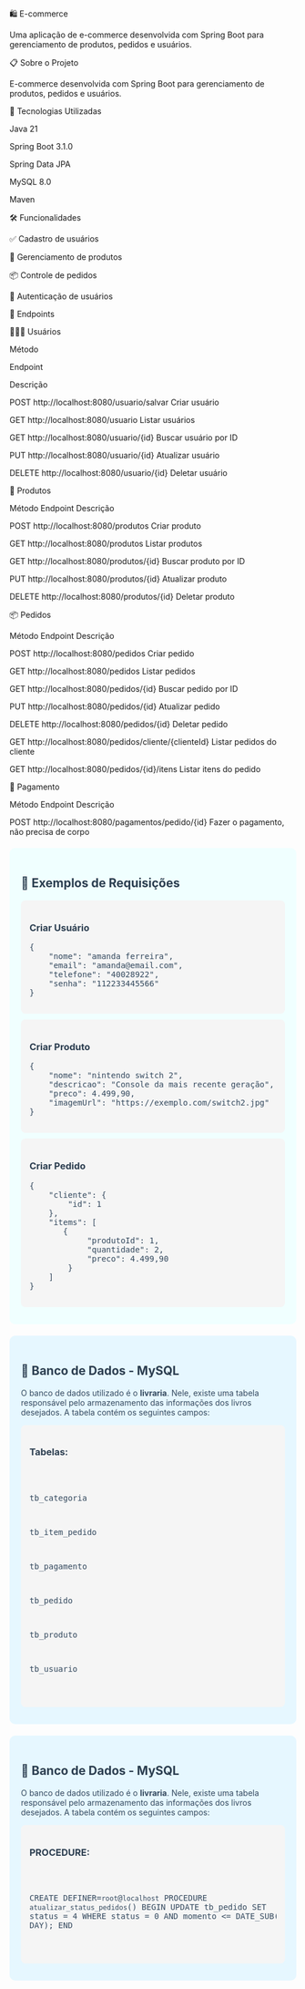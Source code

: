 🛍️ E-commerce

Uma aplicação de e-commerce desenvolvida com Spring Boot para gerenciamento de produtos, pedidos e usuários.

📋 Sobre o Projeto

E-commerce desenvolvida com Spring Boot para gerenciamento de produtos, pedidos e usuários.

🚀 Tecnologias Utilizadas


Java 21

Spring Boot 3.1.0

Spring Data JPA

MySQL 8.0

Maven


🛠️ Funcionalidades

✅ Cadastro de usuários

🛒 Gerenciamento de produtos

📦 Controle de pedidos

🔐 Autenticação de usuários


📝 Endpoints


👨‍👦‍👦 Usuários



Método

Endpoint

Descrição



POST
http://localhost:8080/usuario/salvar
Criar usuário


GET
http://localhost:8080/usuario
Listar usuários


GET
http://localhost:8080/usuario/{id}
Buscar usuário por ID


PUT
http://localhost:8080/usuario/{id}
Atualizar usuário


DELETE
http://localhost:8080/usuario/{id}
Deletar usuário


🛒 Produtos



Método
Endpoint
Descrição



POST
http://localhost:8080/produtos
Criar produto


GET
http://localhost:8080/produtos
Listar produtos


GET
http://localhost:8080/produtos/{id}
Buscar produto por ID


PUT
http://localhost:8080/produtos/{id}
Atualizar produto


DELETE
http://localhost:8080/produtos/{id}
Deletar produto


📦 Pedidos



Método
Endpoint
Descrição



POST
http://localhost:8080/pedidos
Criar pedido


GET
http://localhost:8080/pedidos
Listar pedidos


GET
http://localhost:8080/pedidos/{id}
Buscar pedido por ID


PUT
http://localhost:8080/pedidos/{id}
Atualizar pedido


DELETE
http://localhost:8080/pedidos/{id}
Deletar pedido


GET
http://localhost:8080/pedidos/cliente/{clienteId}
Listar pedidos do cliente


GET
http://localhost:8080/pedidos/{id}/itens
Listar itens do pedido


💸 Pagamento



Método
Endpoint
Descrição



POST
http://localhost:8080/pagamentos/pedido/{id}
Fazer o pagamento, não precisa de corpo




<div style="background-color: #f0ffff; padding: 20px; border-radius: 10px; margin: 20px 0;">
  <h2 style="color: #2c3e50;">🎨 Exemplos de Requisições</h2>
  
  <div style="background-color: #f5f5f5; padding: 15px; border-radius: 8px; margin: 10px 0;">
    <h3 style="color: #2c3e50;">Criar Usuário</h3>
    <pre style="color: #34495e;">
{
    "nome": "amanda ferreira",
    "email": "amanda@email.com",
    "telefone": "40028922",
    "senha": "112233445566"
}</pre>
  </div>

  <div style="background-color: #f5f5f5; padding: 15px; border-radius: 8px; margin: 10px 0;">
    <h3 style="color: #2c3e50;">Criar Produto</h3>
    <pre style="color: #34495e;">
{
    "nome": "nintendo switch 2",
    "descricao": "Console da mais recente geração",
    "preco": 4.499,90,
    "imagemUrl": "https://exemplo.com/switch2.jpg"
}</pre>
  </div>

  <div style="background-color: #f5f5f5; padding: 15px; border-radius: 8px; margin: 10px 0;">
    <h3 style="color: #2c3e50;">Criar Pedido</h3>
    <pre style="color: #34495e;">
{
    "cliente": {
        "id": 1
    },
    "items": [
       {
            "produtoId": 1,
            "quantidade": 2,
            "preco": 4.499,90
        }
    ]
}</pre>
  </div>
</div>


<div style="background-color: #e6f7ff; padding: 20px; border-radius: 10px; margin: 20px 0;"> <h2 style="color: #2c3e50;">💾 Banco de Dados - MySQL</h2> <p style="color: #34495e;">O banco de dados utilizado é o <strong>livraria</strong>. Nele, existe uma tabela responsável pelo armazenamento das informações dos livros desejados. A tabela contém os seguintes campos:</p> <div style="background-color: #f5f5f5; padding: 15px; border-radius: 8px; margin: 10px 0;"> <h3 style="color: #2c3e50;">Tabelas:</h3> <pre style="color: #34495e;"> 


tb_categoria

tb_item_pedido

tb_pagamento

tb_pedido

tb_produto

tb_usuario

</div> </div>


<div style="background-color: #e6f7ff; padding: 20px; border-radius: 10px; margin: 20px 0;"> <h2 style="color: #2c3e50;">💾 Banco de Dados - MySQL</h2> <p style="color: #34495e;">O banco de dados utilizado é o <strong>livraria</strong>. Nele, existe uma tabela responsável pelo armazenamento das informações dos livros desejados. A tabela contém os seguintes campos:</p> <div style="background-color: #f5f5f5; padding: 15px; border-radius: 8px; margin: 10px 0;"> <h3 style="color: #2c3e50;">PROCEDURE:</h3> <pre style="color: #34495e;"> 


CREATE DEFINER=`root`@`localhost` PROCEDURE `atualizar_status_pedidos`()
BEGIN
    UPDATE tb_pedido
    SET status = 4
    WHERE status = 0
    AND momento <= DATE_SUB(NOW(), INTERVAL 3 DAY);
END

</div> </div>
